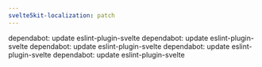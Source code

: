```yaml
---
svelte5kit-localization: patch
---
```


dependabot: update eslint-plugin-svelte
dependabot: update eslint-plugin-svelte
dependabot: update eslint-plugin-svelte
dependabot: update eslint-plugin-svelte
dependabot: update eslint-plugin-svelte
